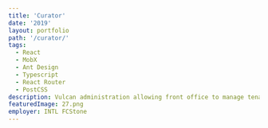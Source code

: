 ```yaml
---
title: 'Curator'
date: '2019'
layout: portfolio
path: '/curator/'
tags:
  - React
  - MobX
  - Ant Design
  - Typescript
  - React Router
  - PostCSS
description: Vulcan administration allowing front office to manage tenants and users and view trade activity. Developers are able to create feature items.
featuredImage: 27.png
employer: INTL FCStone
---
```

